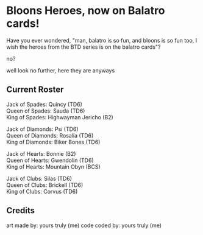 # Bloons Heroes, now on Balatro cards!
Have you ever wondered, "man, balatro is so fun, and bloons is so fun too, I wish the heroes from the BTD series is on the balatro cards"?

no?

well look no further, here they are anyways

## Current Roster

Jack of Spades: Quincy (TD6)\
Queen of Spades: Sauda (TD6)\
King of Spades: Highwayman Jericho (B2)

Jack of Diamonds: Psi (TD6)\
Queen of Diamonds: Rosalia (TD6)\
King of Diamonds: Biker Bones (TD6)

Jack of Hearts: Bonnie (B2)\
Queen of Hearts: Gwendolin (TD6)\
King of Hearts: Mountain Obyn (BCS)

Jack of Clubs: Silas (TD6)\
Queen of Clubs: Brickell (TD6)\
King of Clubs: Corvus (TD6)


## Credits
art made by: yours truly (me)
code coded by: yours truly (me)
